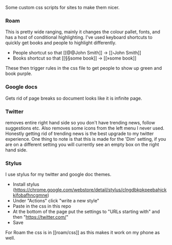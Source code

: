 Some custom css scripts for sites to make them nicer.

### Roam
This is pretty wide ranging, mainly it changes the colour pallet, fonts, and has a host of conditional highlighting. I've used keyboard shortcuts 
to quickly get books and people to highlight differently.
* People shortcut so that [[@@John Smith]] →  [[›John Smith]] 
* Books shortcut so that [[§§some book]] → [[»some book]] 

These then trigger rules in the css file to get people to show up green and book purple.


### Google docs
Gets rid of page breaks so document looks like it is infinite page.

### Twitter
removes entire right hand side so you don't have trending news, follow suggestions etc. Also removes some icons from the left menu 
I never used. Honestly getting rid of trending news is the best upgrade to my twitter experience. One thing to note is that this is
made for the 'Dim' setting, if you are on a different setting you will currently see an empty box on the right hand side. 

### Stylus
I use stylus for my twitter and google doc themes.
* Install stylus (https://chrome.google.com/webstore/detail/stylus/clngdbkpkpeebahjckkjfobafhncgmne)
* Under "Actions" click "write a new style"
* Paste in the css in this repo
* At the bottom of the page put the settings to "URLs starting with" and then "https://twitter.com/"
* Save 

For Roam the css is in [[roam/css]] as this makes it work on my phone as well. 
